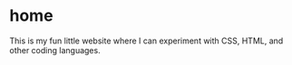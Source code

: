 # home
This is my fun little website where I can experiment with CSS, HTML, and other coding languages.
